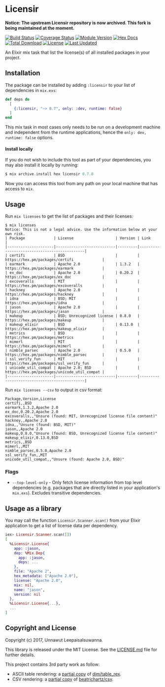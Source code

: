 # Licensir

**Notice: The upstream Licensir repository is now archived. This fork is being maintained at the moment.**  

[![Build Status](https://travis-ci.org/unnawut/licensir.svg?branch=master)](https://travis-ci.org/unnawut/licensir)
[![Coverage Status](https://coveralls.io/repos/github/unnawut/licensir/badge.svg?branch=master)](https://coveralls.io/github/unnawut/licensir?branch=master)
[![Module Version](https://img.shields.io/hexpm/v/licensir.svg)](https://hex.pm/packages/licensir)
[![Hex Docs](https://img.shields.io/badge/hex-docs-lightgreen.svg)](https://hexdocs.pm/licensir/)
[![Total Download](https://img.shields.io/hexpm/dt/licensir.svg)](https://hex.pm/packages/licensir)
[![License](https://img.shields.io/hexpm/l/licensir.svg)](https://github.com/unnawut/licensir/blob/master/LICENSE.md)
[![Last Updated](https://img.shields.io/github/last-commit/unnawut/licensir.svg)](https://github.com/unnawut/licensir/commits/master)

An Elixir mix task that list the license(s) of all installed packages in your project.

## Installation

The package can be installed by adding `:licensir` to your list of dependencies in `mix.exs`:

```elixir
def deps do
  [
    {:licensir, "~> 0.7", only: :dev, runtime: false}
  ]
end
```

This mix task in most cases only needs to be run on a development machine and independent from the runtime applications, hence the `only: dev, runtime: false` options.

#### Install locally

If you do not wish to include this tool as part of your dependencies, you may also install it locally by running:

```elixir
$ mix archive.install hex licensir 0.7.0
```

Now you can access this tool from any path on your local machine that has access to `mix`.

## Usage

Run `mix licenses` to get the list of packages and their licenses:

```shell
$ mix licenses
Notice: This is not a legal advice. Use the information below at your own risk.
| Package             | License                   | Version | Link                                        |
|---------------------|---------------------------|---------|---------------------------------------------|
| certifi             | BSD                       |         | https://hex.pm/packages/certifi             |
| earmark             | Apache 2.0                | 1.3.2   | https://hex.pm/packages/earmark             |
| ex_doc              | Apache 2.0                | 0.20.2  | https://hex.pm/packages/ex_doc              |
| excoveralls         | MIT                       |         | https://hex.pm/packages/excoveralls         |
| hackney             | Apache 2.0                |         | https://hex.pm/packages/hackney             |
| idna                | BSD; MIT                  |         | https://hex.pm/packages/idna                |
| jason               | Apache 2.0                |         | https://hex.pm/packages/jason               |
| makeup              | BSD; Unrecognized license | 0.8.0   | https://hex.pm/packages/makeup              |
| makeup_elixir       | BSD                       | 0.13.0  | https://hex.pm/packages/makeup_elixir       |
| metrics             | BSD                       |         | https://hex.pm/packages/metrics             |
| mimerl              | MIT                       |         | https://hex.pm/packages/mimerl              |
| nimble_parsec       | Apache 2.0                | 0.5.0   | https://hex.pm/packages/nimble_parsec       |
| ssl_verify_fun      | MIT                       |         | https://hex.pm/packages/ssl_verify_fun      |
| unicode_util_compat | Apache 2.0; BSD           |         | https://hex.pm/packages/unicode_util_compat |
|---------------------|---------------------------|---------|---------------------------------------------|
```

Run `mix licenses --csv` to output in csv format:

```csv
Package,Version,License
certifi,,BSD
earmark,1.3.2,Apache 2.0
ex_doc,0.20.2,Apache 2.0
excoveralls,,"Unsure (found: MIT, Unrecognized license file content)"
hackney,,Apache 2.0
idna,,"Unsure (found: BSD, MIT)"
jason,,Apache 2.0
makeup,0.8.0,"Unsure (found: BSD, Unrecognized license file content)"
makeup_elixir,0.13.0,BSD
metrics,,BSD
mimerl,,MIT
nimble_parsec,0.5.0,Apache 2.0
ssl_verify_fun,,MIT
unicode_util_compat,,"Unsure (found: Apache 2.0, BSD)"
```

### Flags

- `--top-level-only` - Only fetch license information from top level dependencies (e.g. packages that are directly listed in your application's `mix.exs`). Excludes transitive dependencies.

## Usage as a library

You may call the function `Licensir.Scanner.scan()` from your Elixir application to get a list of license data per dependency.

```elixir
iex> Licensir.Scanner.scan([])
[
  %Licensir.License{
    app: :jason,
    dep: %Mix.Dep{
      app: :jason,
      deps: ...
    },
    file: "Apache 2",
    hex_metadata: ["Apache 2.0"],
    license: "Apache 2.0",
    mix: nil,
    name: "jason",
    version: nil
  },
  %Licensir.License{...},
  ...
]
```

## Copyright and License

Copyright (c) 2017, Unnawut Leepaisalsuwanna.

This library is released under the MIT License. See the [LICENSE.md](./LICENSE.md) file
for further details.

This project contains 3rd party work as follow:

- ASCII table rendering: a [partial copy](https://github.com/unnawut/licensir/tree/master/lib/table_rex) of [djm/table_rex](https://github.com/djm/table_rex).
- CSV rendering: a [partial copy](https://github.com/unnawut/licensir/tree/master/lib/csv) of [beatrichartz/csv](https://github.com/beatrichartz/csv).
